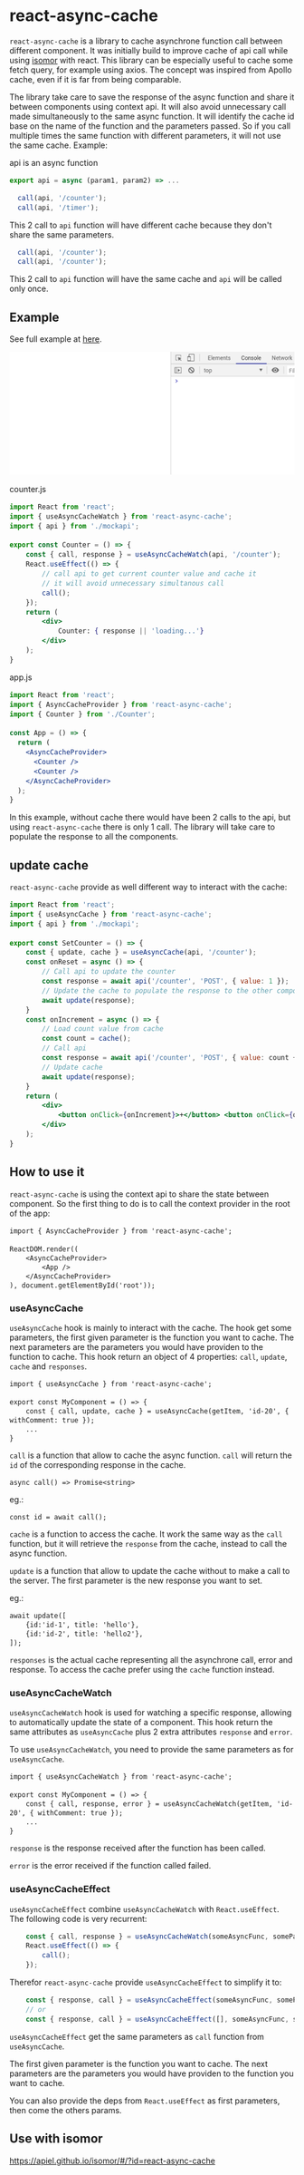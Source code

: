 # react-async-cache

`react-async-cache` is a library to cache asynchrone function call between different component.
It was initially build to improve cache of api call while using [isomor](https://github.com/apiel/isomor) with react. This library can be especially useful to cache some fetch query, for example using axios. The concept was inspired from Apollo cache, even if it is far from being comparable.

The library take care to save the response of the async function and share it between components using context api. It will also avoid unnecessary call made simultaneously to the same async function. It will identify the cache id base on the name of the function and the parameters passed. So if you call multiple times the same function with different parameters, it will not use the same cache. Example:

api is an async function
```js
export api = async (param1, param2) => ...
```

```js
  call(api, '/counter');
  call(api, '/timer');
```
This 2 call to `api` function will have different cache because they don't share the same parameters.

```js
  call(api, '/counter');
  call(api, '/counter');
```
This 2 call to `api` function will have the same cache and `api` will be called only once.

## Example

See full example at [here](https://github.com/apiel/react-async-cache/tree/master/example).

![counter-example](https://github.com/apiel/async-cache/blob/master/packages/react-async-cache/media/react-async-cache.gif?raw=true)

counter.js
```jsx
import React from 'react';
import { useAsyncCacheWatch } from 'react-async-cache';
import { api } from './mockapi';

export const Counter = () => {
    const { call, response } = useAsyncCacheWatch(api, '/counter');
    React.useEffect(() => {
        // call api to get current counter value and cache it
        // it will avoid unnecessary simultanous call
        call();
    });
    return (
        <div>
            Counter: { response || 'loading...'}
        </div>
    );
}
```

app.js
```jsx
import React from 'react';
import { AsyncCacheProvider } from 'react-async-cache';
import { Counter } from './Counter';

const App = () => {
  return (
    <AsyncCacheProvider>
      <Counter />
      <Counter />
    </AsyncCacheProvider>
  );
}
```
In this example, without cache there would have been 2 calls to the api, but using `react-async-cache` there is only 1 call. The library will take care to populate the response to all the components.

## update cache

`react-async-cache` provide as well different way to interact with the cache:

```jsx
import React from 'react';
import { useAsyncCache } from 'react-async-cache';
import { api } from './mockapi';

export const SetCounter = () => {
    const { update, cache } = useAsyncCache(api, '/counter');
    const onReset = async () => {
        // Call api to update the counter
        const response = await api('/counter', 'POST', { value: 1 });
        // Update the cache to populate the response to the other component
        await update(response);
    }
    const onIncrement = async () => {
        // Load count value from cache
        const count = cache();
        // Call api
        const response = await api('/counter', 'POST', { value: count + 1 });
        // Update cache
        await update(response);
    }
    return (
        <div>
            <button onClick={onIncrement}>+</button> <button onClick={onReset}>Reset</button>
        </div>
    );
}
```

## How to use it

`react-async-cache` is using the context api to share the state between component. So the first thing to do is to call the context provider in the root of the app:

```tsx
import { AsyncCacheProvider } from 'react-async-cache';

ReactDOM.render((
    <AsyncCacheProvider>
        <App />
    </AsyncCacheProvider>
), document.getElementById('root'));

```

### useAsyncCache

`useAsyncCache` hook is mainly to interact with the cache. The hook get some parameters, the first given parameter is the function you want to cache. The next parameters are the parameters you would have providen to the function to cache. This hook return an object of 4 properties: `call`, `update`, `cache` and `responses`.

```tsx
import { useAsyncCache } from 'react-async-cache';

export const MyComponent = () => {
    const { call, update, cache } = useAsyncCache(getItem, 'id-20', { withComment: true });
    ...
}
```

`call` is a function that allow to cache the async function. `call` will return the `id` of the corresponding response in the cache.

```tsx
async call() => Promise<string>
```

eg.:
```tsx
const id = await call();
```

`cache` is a function to access the cache. It work the same way as the `call` function, but it will retrieve the `response` from the cache, instead to call the async function.

`update` is a function that allow to update the cache without to make a call to the server. The first parameter is the new response you want to set.

eg.:

```tsx
await update([
    {id:'id-1', title: 'hello'},
    {id:'id-2', title: 'hello2'},
]);
```

`responses` is the actual cache representing all the asynchrone call, error and response. To access the cache prefer using the `cache` function instead.

### useAsyncCacheWatch

`useAsyncCacheWatch` hook is used for watching a specific response, allowing to automatically update the state of a component. This hook return the same attributes as `useAsyncCache` plus 2 extra attributes `response` and `error`.

To use `useAsyncCacheWatch`, you need to provide the same parameters as for `useAsyncCache`.

```tsx
import { useAsyncCacheWatch } from 'react-async-cache';

export const MyComponent = () => {
    const { call, response, error } = useAsyncCacheWatch(getItem, 'id-20', { withComment: true });
    ...
}
```

`response` is the response received after the function has been called.

`error` is the error received if the function called failed.

### useAsyncCacheEffect

`useAsyncCacheEffect` combine `useAsyncCacheWatch` with `React.useEffect`. The following code is very recurrent:

```js
    const { call, response } = useAsyncCacheWatch(someAsyncFunc, someParams);
    React.useEffect(() => {
        call();
    });
```

Therefor `react-async-cache` provide `useAsyncCacheEffect` to simplify it to:

```js
    const { response, call } = useAsyncCacheEffect(someAsyncFunc, someParams);
    // or
    const { response, call } = useAsyncCacheEffect([], someAsyncFunc, someParams); // where [] is the deps from React.useEffect
```
`useAsyncCacheEffect` get the same parameters as `call` function from `useAsyncCache`.

The first given parameter is the function you want to cache. The next parameters are the parameters you would have providen to the function you want to cache.

You can also provide the deps from `React.useEffect` as first parameters, then come the others params.

## Use with isomor

https://apiel.github.io/isomor/#/?id=react-async-cache

